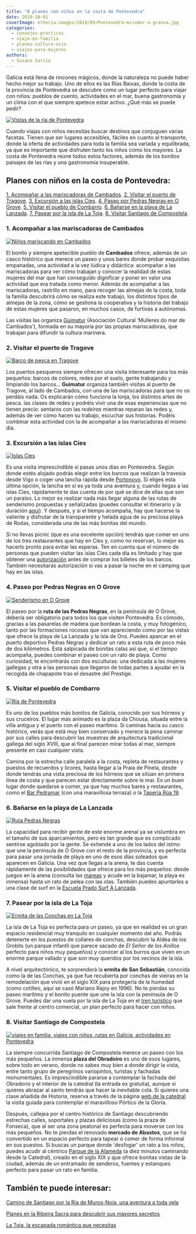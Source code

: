 ```yaml
---
title: "8 planes con niños en la costa de Pontevedra"
date: 2019-10-01
coverImage: etheria-images/2019/09/Pontevedra-mirador-a-granxa.jpg
categories: 
  - consejos-practicos
  - viaje-en-familia
  - planes-cultura-ocio
  - viajes-para-mujeres
authors: 
  - Susana García
---
```


Galicia está llena de rincones mágicos, donde la naturaleza no puede haber hecho mejor 
su trabajo. Uno de ellos es las Rías Baixas, donde la costa de la provincia de 
Pontevedra se descubre como un lugar perfecto para viajar con niños: pueblos de cuento, 
actividades en el mar, buena gastronomía y un clima con el que siempre apetece estar 
activo. ¿Qué más se puede pedir? 

[![Vistas de la ría de Pontevedra](etheria-images/2019/09/Pontevedra-mirador-a-granxa-900x600.jpg "Mirador de A Granxa con vistas al pueblo de Raxó y a las bateas de mejillones de la ría de Pontevedra")](https://etheriamagazine.com/2019/10/01/8-planes-con-ninos-en-la-costa-de-pontevedra-la-toja/pontevedra-mirador-a-granxa/)

Cuando viajas con niños necesitas buscar destinos que conjuguen varias facetas. Tienen 
que ser lugares accesibles, fáciles en cuanto al transporte, donde la oferta de 
actividades para toda la familia sea variada y equilibrada, ya que es importante que 
disfruten tanto los niños como los mayores. La costa de Pontevedra reúne todos estos 
factores, además de los bonitos paisajes de las rías y una gastronomía insuperable. 

## Planes con niños en la costa de Pontevedra:

[1\. Acompañar a las mariscadoras de Cambados](#Mariscadoras-Cambados). [2\. Visitar el 
puerto de Tragove](#Puerto-Tragove). [3\. Excursión a las islas Cíes](#Islas-Cíes). [4\. 
Paseo por Pedras Negras en O Grove](#Pedras-Negras). [5\. Visitar el pueblo de 
Combarro](#Combarro). [6\. Bañarse en la playa de La Lanzada](#La-Lanzada). [7\. Pasear 
por la isla de La Toja](#La-Toja). [8\. Visitar Santiago de 
Compostela](#Santiago-Compostela). 

### 1\. Acompañar a las mariscadoras de Cambados

[![Niños mariscando en Cambados](etheria-images/2019/09/pontevedra-cambados-mariscadoras-900x600.jpg "Recogiendo almejas con las mariscadoras en la costa de Cambados")](https://etheriamagazine.com/2019/10/01/8-planes-con-ninos-en-la-costa-de-pontevedra-la-toja/pontevedra-cambados-mariscadoras/)

El bonito y siempre apetecible pueblo de **Cambados** ofrece, además de un casco 
histórico que merece un paseo y unos bares donde probar exquisitas empanadas, una 
actividad a la vez lúdica y didáctica: acompañar a las mariscadoras para ver cómo 
trabajan y conocer la realidad de estas mujeres del mar que han conseguido dignificar y 
poner en valor una actividad que era tratada como menor. Además de acompañar a las 
mariscadoras, rastrillo en mano, para recoger las almejas de la costa, toda la familia 
descubrirá cómo se realiza este trabajo, los distintos tipos de almejas de la zona, cómo 
se gestiona la cooperativa y la historia del trabajo de estas mujeres que pasaron, en 
muchos casos, de furtivas a autónomas. 

Las visitas las organiza [Guimatur](https://guimatur.org/es/) (Asociación Cultural 
‘Mulleres do mar de Cambados’), formada en su mayoría por las propias mariscadoras, que 
trabajan para difundir la cultura marinera. 

### 2\. Visitar el puerto de Tragove

[![Barco de pesca en Tragove](etheria-images/2019/09/pontevedra-tragove-redeiras-900x600.jpg "Redeiras reparando las redes en el puerto de Tragove.")](https://etheriamagazine.com/2019/10/01/8-planes-con-ninos-en-la-costa-de-pontevedra-la-toja/pontevedra-tragove-redeiras/)

Los puertos pesqueros siempre ofrecen una visita interesante para los más pequeños: 
barcos de colores, redes por el suelo, gente trabajando y limpiando los barcos… 
**Guimatur** organiza también visitas al puerto de Tragove, al lado de Cambados, con una 
de las mariscadoras para que no os perdáis nada. Os explicarán cómo funciona la lonja, 
los distintos artes de pesca. las clases de redes y podréis vivir una de esas 
experiencias que no tienen precio: sentaros con las _redeiras_ mientras reparan las 
redes y, además de ver cómo hacen su trabajo, escuchar sus historias. Podéis combinar 
esta actividad con la de acompañar a las mariscadoras el mismo día. 

### 3\. Excursión a las islas Cíes

[![Islas Cíes](etheria-images/2019/09/islas-cies-900x675.jpg "Vista de las islas Cíes con la Praia de Rodas al fondo.")](https://etheriamagazine.com/2019/10/01/8-planes-con-ninos-en-la-costa-de-pontevedra-la-toja/islas-cies-2/)

Es una visita imprescindible si pasas unos días en Pontevedra. Según donde estés alojado 
podrás elegir entre los barcos que realizan la travesía desde Vigo o coger una lancha 
rápida desde [Portonovo](https://www.crucerosdoulla.com/es/activities/islas-cies-desde-portonovo/). 
Si eliges esta última opción, la lancha en sí es ya toda una aventura y, cuando llegas a 
las islas Cíes, rápidamente te das cuenta de por qué se dice de ellas que son un 
paraíso. Lo mejor es realizar nada más llegar alguna de las rutas de senderismo 
propuestas y señalizadas (puedes consultar el itinerario y la duración [aquí](https://illasatlanticas.gal/gl/visita-o-parque/visita-cies)). 
Y después, y si el tiempo acompaña, hay que hacerse la valiente y disfrutar de la 
transparente y helada agua de su preciosa playa de Rodas, considerada una de las más 
bonitas del mundo. 

Si no llevas picnic (que es una excelente opción) tendrás que comer en uno de los tres 
restaurantes que hay en Cíes y, como no reservan, lo mejor es hacerlo pronto para evitar 
las esperas. Ten en cuenta que el número de personas que pueden visitar las islas Cíes 
cada día es limitado y hay que obtener una [autorización](https://autorizacionillasatlanticas.xunta.gal/illasr/inicio?lang=es) 
antes de comprar los billetes de los barcos. También necesitarás autorización si vas a 
pasar la noche en el camping que hay en las islas. 

### 4\. Paseo por Pedras Negras en O Grove

[![Senderismo en O Grove](etheria-images/2019/09/ogrove-ruta-pedras-negras-900x587.jpg "Mirador en la ruta de las Pedras Negras.")](https://etheriamagazine.com/2019/10/01/8-planes-con-ninos-en-la-costa-de-pontevedra-la-toja/ogrove-ruta-pedras-negras/)

El paseo por la **ruta de las Pedras Negras**, en la península de O Grove, debería ser 
obligatorio para todos los que visiten Pontevedra. Es cómodo, gracias a las pasarelas de 
madera que bordean la costa, y muy fotogénico, tanto por las formaciones rocosas que van 
apareciendo como por las vistas que ofrece la playa de La Lanzada y la isla de Ons. 
Puedes aparcar en el puerto deportivo Pedras Negras y dedicar un rato a esta ruta de 
poco más de dos kilómetros. Está salpicada de bonitas calas así que, si el tiempo 
acompaña, puedes combinar el paseo con un rato de playa. Como curiosidad, te encontrarás 
con dos esculturas: una dedicada a las mujeres gallegas y otra a las personas que 
llegaron de todas partes a ayudar en la recogida de chapapote tras el desastre del 
Prestige. 

### 5\. Visitar el pueblo de Combarro

[![Ría de Pontevedra](etheria-images/2019/09/pontevedra-ria-combarro-900x600.jpg "Horreo en Combarro frente a la ría de Pontevedra.")](https://etheriamagazine.com/2019/10/01/8-planes-con-ninos-en-la-costa-de-pontevedra-la-toja/pontevedra-ria-combarro/)

Es uno de los pueblos más bonitos de Galicia, conocido por sus hórreos y sus cruceiros. 
El lugar más animado es la plaza da Chousa, situada entre la villa antigua y el puerto 
con el paseo marítimo. Si caminas hacia su casco histórico, verás que está muy bien 
conservado y merece la pena caminar por sus calles para descubrir las muestras de 
arquitectura tradicional gallega del siglo XVIII, que al final parecen mirar todas al 
mar, siempre presente en casi cualquier vista. 

Camina por la estrecha calle paralela a la costa, repleta de restaurantes y puestos de 
recuerdos y licores, hasta llegar a la Praia de Pinela, desde donde tendrás una vista 
preciosa de los hórreos que se sitúan en primera línea de costa y que parecen estar 
directamente sobre le mar. Es un buen lugar donde quedarse a comer, ya que hay muchos 
bares y restaurantes, como el [Bar 
Pedramar](https://www.facebook.com/pg/barpedramar/posts/) (con una maravillosa terraza) 
o la [Tapería Rúa 19](https://taperiarua19.negocio.site). 

### 6\. Bañarse en la playa de La Lanzada

[![Ruta Pedras Negras](etheria-images/2019/09/playa-lanzada-900x574.jpg "Playa de la Lanzada, al fondo, vista desde la ruta de las Pedras Negras.")](https://etheriamagazine.com/2019/10/01/8-planes-con-ninos-en-la-costa-de-pontevedra-la-toja/playa-lanzada/)

La capacidad para recibir gente de este enorme arenal ya se vislumbra en el tamaño de 
sus aparcamientos, pero es tan grande que es complicado sentirse agobiado por la gente. 
Se extiende a uno de los lados del istmo que une la península de O Grove con el resto de 
la provincia, y es perfecta para pasar una jornada de playa en uno de esos días soleados 
que aparecen en Galicia. Una vez que llegas a la arena, te das cuenta rápidamente de las 
posibilidades que ofrece para los más pequeños: desde juegos en la arena (consulta las [mareas](http://www.aemet.es/es/eltiempo/prediccion/playas/a-lanzada-3602201) 
y acude en la bajamar, la playa es inmensa) hasta un rato de pelea con las olas. También 
puedes apuntarles a una clase de surf en la [Escuela Prado Surf A 
Lanzada](https://pradosurfescola.com/escuela-surf-a-lanzada/). 

### 7\. Pasear por la isla de La Toja

[![Ermita de las Conchas en La Toja](etheria-images/2019/09/isla-toja-ermita-conchas-900x483.jpg "Ermita de San Sebastián, conocida como la de las Conchas, en la isla de La Toja.")](https://etheriamagazine.com/2019/10/01/8-planes-con-ninos-en-la-costa-de-pontevedra-la-toja/isla-toja-ermita-conchas/)

La isla de La Toja es perfecta para un paseo, ya que en realidad es un gran espacio 
residencial muy tranquilo en cualquier momento del año. Podrás detenerte en los puestos 
de collares de conchas, descubrir la Aldea de los Grobits (un parque infantil que parece 
sacado de _El Señor de los Anillos_ perfecto para niños muy pequeños) y conocer al los 
burros que viven en un enorme parque vallado y que son muy queridos por los vecinos de 
la isla. 

A nivel arquitectónico, te sorprenderá la **ermita de San Sebastián**, conocida como la 
de las Conchas, ya que fue recubierta por conchas de vieiras en la remodelación que 
vivió en el siglo XIX para protegerla de la humedad (como cotilleo, aquí se casó Mariano 
Rajoy en 1996). No te pierdas su paseo marítimo y el bonito puente que une la isla con 
la península de O Grove. Puedes dar una vuela por la isla de La Toja en el [tren 
turístico](https://www.crucerosdoulla.com/es/activities/turitren-la-toja/) que sale 
frente al centro comercial, un plan perfecto para hacer con niños. 

### 8\. Visitar Santiago de Compostela

[![viajes en familia, viajes con niños, rutas en Galicia, actividades en Pontevedra](etheria-images/2019/09/santiago-compostela-900x717.jpg)](https://etheriamagazine.com/2019/10/01/8-planes-con-ninos-en-la-costa-de-pontevedra-la-toja/santiago-compostela/)

La siempre concurrida Santiago de Compostela merece un paseo con los más pequeños. La 
inmensa **plaza del Obradoiro** es uno de esos lugares, sobre todo en verano, donde no 
sabes muy bien a donde dirigir la vista, entre tanto grupo de peregrinos variopintos, 
turistas y fachadas monumentales. Es imprescindible pararse a contemplar la fachada del 
Obradorio y el interior de la catedral (la entrada es gratuita), aunque si quieres 
abrazar al santo tendrás que hacer la inevitable cola. Si quieres una clase añadida de 
Historia, reserva a través de la página [web de la 
catedral](https://entradas.catedraldesantiago.es/es-ES/informacion-recinto/2/portico-gloria) 
la visita guiada para contemplar el maravilloso Pórtico de la Gloria. 

Después, callejea por el centro histórico de Santiago descubriendo estrechas calles, 
soportales y plazas deliciosas (como la praza de Fonseca), que al ser una zona peatonal 
es perfecta para moverse con los más pequeños. No te pierdas el renovado **mercado de 
Abastos**, que se ha convertido en un espacio perfecto para tapear o comer de forma 
informal en sus puestos. Si buscas un parque donde 'desfogar' un rato a los niños, 
puedes acudir al céntrico [Parque de la Alameda](http://www.parquealamedasantiago.com) 
(a diez minutos caminando desde la Catedral), creado en el siglo XIX y que ofrece 
bonitas vistas de la ciudad, además de un entramado de senderos, fuentes y estanques 
perfecto para pasar un rato en familia. 

## También te puede interesar:

[Camino de Santiago por la Ría de Muros-Noia, una aventura a toda 
vela](https://etheriamagazine.com/2021/07/14/camino-de-santiago-ria-de-muros-noia-en-velero/) 

[Planes en la Ribeira Sacra para descubrir sus mayores 
secretos](https://etheriamagazine.com/2021/06/17/planes-en-la-ribeira-sacra-con-amigas/) 

[La Toja, la escapada romántica que 
necesitas](https://etheriamagazine.com/2021/02/12/la-toja-escapada-romantica-termal-en-galicia/)
